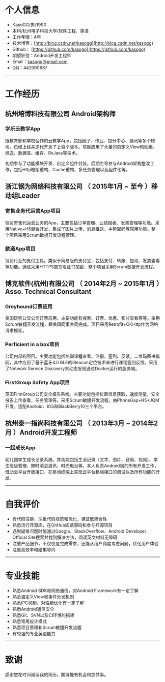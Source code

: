 # 个人信息

- KasoGG/男/1990
- 本科/杭州电子科技大学/软件工程、英语
- 工作年限：4年
- 技术博客：[http://blog.csdn.net/kasogg](http://blog.csdn.net/kasogg)
- Github： [https://github.com/kasogg](https://github.com/kasogg)
- 期望职位：Android开发工程师
- Email：kasogg@gmail.com
- QQ：442090687

---

# 工作经历

## 杭州培博科技有限公司 Android架构师

### 学乐云教学App
跟教育部和学校合作的云教学App，包括圈子、作业、提分中心、通讯等多个模块，已经上线并迭代开发了上百个版本。项目应用了大量的自定义View和动画、推送、数据库、缓存、RxJava等技术。

初期参与了功能模块开发、自定义组件封装，后期主导参与Android架构整改工作，包括Http框架重构、Cache重构、多任务管理以及组件化等。

## 浙江钢为网络科技有限公司 （ 2015年1月 ~ 至今 ）移动组Leader

### 寄售业务代运营App项目 
钢贸寄售代运营业务的App，主要包括订单管理、业绩报表、发票管理等功能。采用Native+H5混合开发，集成了图片上传、消息推送、手势密码等常用功能。整个项目采用Scrum敏捷开发流程管理。

### 款道App项目 
钢贸行业的支付工具。类似于简易版的支付宝，包括支付、转账、提现、发票查看等功能。通信采用HTTPS自签名证书加密，整个项目采用Scrum敏捷开发流程。

 
## 博克软件(杭州)有限公司 （ 2014年2月 ~ 2015年1月 ）Asso. Technical Consultant

### Greyhound订票应用 
美国灰狗公交公司订票应用。主要功能有搜索、订票、优惠、积分查看等等。采用Scrum敏捷开发流程，跟美国同事共同完成。项目采用Retrofit+OKHttp作为网络请求框架。

### Perficient in a box项目
公司内部的项目。主要功能包括培训课程查看、注册、签到、反馈，二维码图书借阅，其中应用了基于蓝牙4.0 BLE的iBeacon定位技术来进行课程签到反馈。采用了Network Service Discovery来动态发现通过Docker运行的服务端。

### FirstGroup Safety App项目
英国FirstGroup公司安全报告系统。主要功能包括位置信息获取，速度测量，安全报告上传查看，任务管理等。采用Scrum敏捷开发流程，由PhoneGap+H5+JQM开发，适配Android、iOS和BlackBerry10三个平台。

## 杭州泰一指尚科技有限公司 （ 2013年3月 ~ 2014年2月 ）Android开发工程师

### 一起成长App
幼儿园学生成长记录系统。其功能包括生活记录（文字、图片、音频、视频）、学生班级管理、即时消息通讯、时光电台等。本人负责Android端的所有开发工作，借助云平台开放接口，在移动终端上实现云平台移动接口的调试以及所有功能的开发。

---

# 自我评价
- 有代码洁癖，注重代码规范和优化，保证低耦合性
- 熟悉流行开源库，在GitHub阅读源码和参与开源项目
- 遇到疑难问题时能通过Google、StackOverflow、Android Developer Official Site搜索并找到解决方法，阅读英文材料无障碍
- 注重产品细节，不仅仅是完成需求，还能从用户角度考虑问题，优化用户体验
- 注重高效率和结果导向

---

# 专业技能
- 熟悉Android SDK和网络通信，对Android Framework有一定了解
- 熟悉自定义View和事件分发机制
- 熟悉IPC机制，对性能优化有一定了解
- 熟悉Android通信安全
- 熟悉Git、SVN以及CI环境的搭建
- 熟悉常用设计模式
- 熟悉项目管理和Scrum敏捷开发流程
- 有较强的专业英语能力

---

# 致谢
感谢您花时间阅读我的简历，期待能有机会和您共事。
